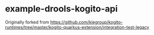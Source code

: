 # example-drools-kogito-api

Originally forked from https://github.com/kiegroup/kogito-runtimes/tree/master/kogito-quarkus-extension/integration-test-legacy
